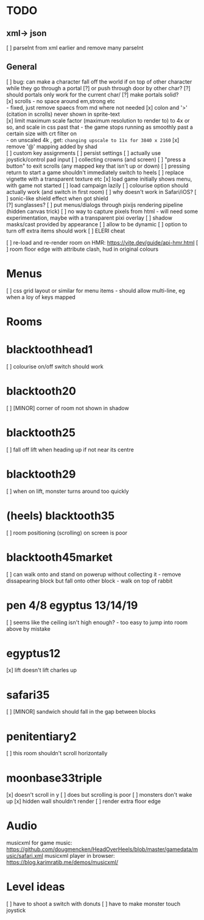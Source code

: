 # TODO

## xml-> json

[ ] parseInt from xml earlier and remove many parseInt 
        
## General


[ ] bug: can make a character fall off the world if on top of other character while they go through a portal
    [?] or push through door by other char?
    [?] should portals only work for the current char/
    [?] make portals solid?    
[x] scrolls - no space around em,strong etc    
    - fixed, just remove spaecs from md where not needed
[x] colon and '>' (citation in scrolls) never shown in sprite-text    
[x] limit maximum scale factor (maximum resolution to render to) to 4x or so, and scale in css past that
    - the game stops running as smoothly past a certain size with crt filter on    
    - on unscaled 4k , get: `changing upscale to 11x for 3840 x 2160`
[x] remove '@' mapping added by shad    
[ ] custom key assignments
[ ] persist settings
[ ] actually use joystick/control pad input
[ ] collecting crowns (and screen)
[ ] "press a button" to exit scrolls (any mapped key that isn't up or down)
[ ] pressing return to start a game shouldn't immediately switch to heels
[ ] replace vignette with a transparent texture etc
[x] load game initially shows menu, with game not started
    [ ] load campaign lazily
[ ] colourise option should actually work (and switch in first room)
[ ] why doesn't work in Safari/iOS?
[ ] sonic-like shield effect when got shield    
    [?] sunglasses?
[ ] put menus/dialogs through pixijs rendering pipeline (hidden canvas trick)
    [ ] no way to capture pixels from html - will need some experimentation, maybe with a transparent pixi overlay
[ ] shadow masks/cast provided by appearance
    [ ] allow to be dynamic
[ ] option to turn off extra items should work
[ ] ELERI cheat

[ ] re-load and re-render room on HMR: https://vite.dev/guide/api-hmr.html
[ ] room floor edge with attribute clash, hud in original colours

# Menus
[ ] css grid layout or similar for menu items
    - should allow multi-line, eg when a loy of keys mapped

# Rooms

# blacktoothhead1
[ ] colourise on/off switch should work

# blacktooth20
[ ] [MINOR] corner of room not shown in shadow

# blacktooth25
[ ] fall off lift when heading up if not near its centre

# blacktooth29
[ ] when on lift, monster turns around too quickly

# (heels) blacktooth35
[ ] room positioning (scrolling) on screen is poor

# blacktooth45market
[ ] can walk onto and stand on powerup without collecting it
    - remove dissapearing block but fall onto other block
    - walk on top of rabbit

# pen 4/8 egyptus 13/14/19
[ ] seems like the ceiling isn't high enough? - too easy to jump into room above by mistake

# egyptus12    
[x] lift doesn't lift charles up

# safari35
[ ] [MINOR] sandwich should fall in the gap between blocks

# penitentiary2
[ ] this room shouldn't scroll horizontally

# moonbase33triple
[x] doesn't scroll in y
    [ ] does but scrolling is poor
[ ] monsters don't wake up
[x] hidden wall shouldn't render
[ ] render extra floor edge

Audio
=====

musicxml for game music: https://github.com/dougmencken/HeadOverHeels/blob/master/gamedata/music/safari.xml
musicxml player in browser: https://blog.karimratib.me/demos/musicxml/


Level ideas
===========
[ ] have to shoot a switch with donuts
[ ] have to make monster touch joystick
